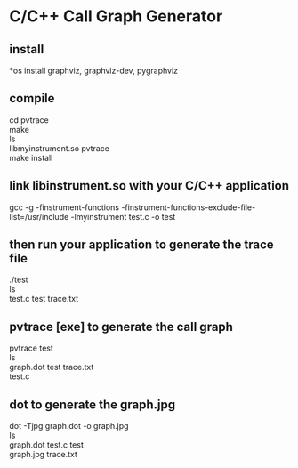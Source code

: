 C/C++ Call Graph Generator
==================

## install
*os install graphviz, graphviz-dev, pygraphviz
## compile
cd pvtrace<br />
make<br />
ls<br />
libmyinstrument.so  pvtrace<br />
make install

## link libinstrument.so with your C/C++ application
gcc -g -finstrument-functions -finstrument-functions-exclude-file-list=/usr/include -lmyinstrument test.c -o test
## then run your application to generate the trace file
./test<br />
ls<br />
test.c           test           trace.txt<br />
## pvtrace [exe] to generate the call graph
pvtrace test<br />
ls<br />
graph.dot        test           trace.txt<br />
test.c<br />
## dot to generate the graph.jpg
dot -Tjpg graph.dot -o graph.jpg<br />
ls<br />
graph.dot        test.c		   test<br />
graph.jpg        trace.txt<br />